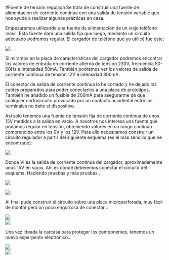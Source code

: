 #Fuente de tensión regulada
Se trata de construir una fuente de alimentación de corriente continua con una salida de tensión variable que nos ayude a realizar algunas prácticas en casa.

Empezaremos utilizando una fuente de alimentación de un viejo teléfono móvil. Esta fuente dará una salida fija que luego, mediante un circuito adecuado podremos regular. El cargador de teléfono que yo utilicé fue este:

![](imagenes/fuenteRegulable/fotoFuente01.jpg)

Si miramos en la placa de características del cargador podremos encontrar los valores de entrada en corriente alterna de tensión 230V, frecuencia 50-60Hz e intensidad 50mA. También podremos ver los valores de salida de corriente continua de tensión 12V e intensidad 300mA.

El conector de salida de corriente continua lo he cortado y he dejado los cables preparados para poder conectarlos a una placa de prototipos. También he añadido un fusible de 200mA para asegurarme de que cualquier cortocircuito provocado por un contacto accidental entre los terminales no dañe el dispositivo.

Así solo tenemos una fuente de tensión fija de corriente continua de unos 15V medidos a la salida en vacío. A nosotros nos interesa una fuente que podamos regular en tensión, obteniendo valores en un rango continuo comprendido entre los 0V y los 12V. Para ello necesitamos construir un circuito regulador a partir del siguiente esquema (es el más sencillo que he encontrado):    

![](imagenes/fuenteRegulable/fotoFuente02.jpg)

Donde Vi es la salida de corriente continua del cargador, aproximadamente unos 15V en vacío. Ahí es donde deberemos conectar el circuito del esquema. Haciendo pruebas y más pruebas..   

![](imagenes/fuenteRegulable/fotoFuente03.jpg)   

![](imagenes/fuenteRegulable/fotoFuente04.jpg)   


Al final pude construir el circuito sobre una placa microperforada, muy fácil de montar pero un poco engorrosa de conectar...

![](imagenes/fuenteRegulable/fotoFuente05.jpg)   
![](imagenes/fuenteRegulable/fotoFuente06.jpg)   

Una vez ideada la carcasa para proteger los componentes, tenemos un nuevo esperpento electrónico...   

![](imagenes/fuenteRegulable/fotoFuente07.jpg)   
![](imagenes/fuenteRegulable/fotoFuente08.jpg)  

 
